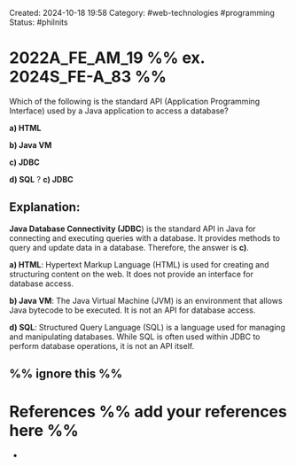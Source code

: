 Created: 2024-10-18 19:58
Category: #web-technologies #programming 
Status: #philnits


# 2022A_FE_AM_19 %% ex. 2024S_FE-A_83 %%

Which of the following is the standard API (Application Programming Interface) used by a Java application to access a database?


**a) HTML**

**b) Java VM**

**c) JDBC**

**d) SQL**
? 
**c) JDBC**

## **Explanation:**

**Java Database Connectivity (JDBC**) is the standard API in Java for connecting and executing queries with a database. It provides methods to query and update data in a database. Therefore, the answer is **c)**.

**a) HTML**: Hypertext Markup Language (HTML) is used for creating and structuring content on the web. It does not provide an interface for database access.
    
**b) Java VM**: The Java Virtual Machine (JVM) is an environment that allows Java bytecode to be executed. It is not an API for database access.
    
**d) SQL**: Structured Query Language (SQL) is a language used for managing and manipulating databases. While SQL is often used within JDBC to perform database operations, it is not an API itself.





%% ignore this %%
---









# References %% add your references here %%
- 